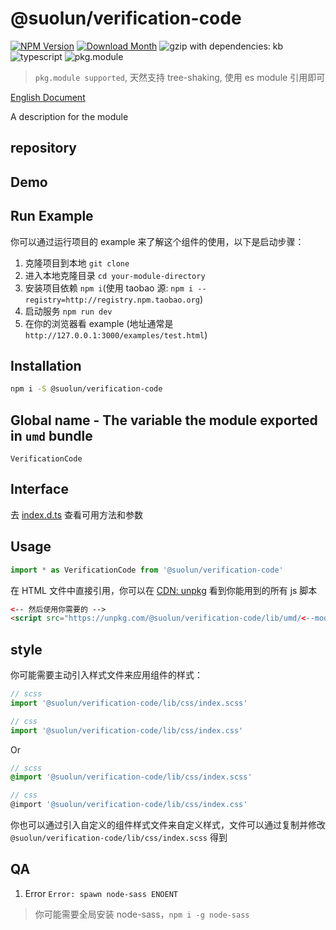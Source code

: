 # @suolun/verification-code
[![NPM Version](http://img.shields.io/npm/v/@suolun/verification-code.svg?style=flat-square)](https://www.npmjs.com/package/@suolun/verification-code)
[![Download Month](http://img.shields.io/npm/dm/@suolun/verification-code.svg?style=flat-square)](https://www.npmjs.com/package/@suolun/verification-code)
![gzip with dependencies: kb](https://img.shields.io/badge/gzip--with--dependencies-kb-brightgreen.svg "gzip with dependencies: kb")
![typescript](https://img.shields.io/badge/typescript-supported-blue.svg "typescript")
![pkg.module](https://img.shields.io/badge/pkg.module-supported-blue.svg "pkg.module")

> `pkg.module supported`, 天然支持 tree-shaking, 使用 es module 引用即可

[English Document](./README.md)

A description for the module

## repository


## Demo


## Run Example
你可以通过运行项目的 example 来了解这个组件的使用，以下是启动步骤：

1. 克隆项目到本地 `git clone `
2. 进入本地克隆目录 `cd your-module-directory`
3. 安装项目依赖 `npm i`(使用 taobao 源: `npm i --registry=http://registry.npm.taobao.org`)
4. 启动服务 `npm run dev`
5. 在你的浏览器看 example (地址通常是 `http://127.0.0.1:3000/examples/test.html`)

## Installation
```bash
npm i -S @suolun/verification-code
```

## Global name - The variable the module exported in `umd` bundle
`VerificationCode`

## Interface
去 [index.d.ts](./index.d.ts) 查看可用方法和参数

## Usage
```js
import * as VerificationCode from '@suolun/verification-code'
```

在 HTML 文件中直接引用，你可以在 [CDN: unpkg](https://unpkg.com/@suolun/verification-code/lib/umd/) 看到你能用到的所有 js 脚本
```html
<-- 然后使用你需要的 -->
<script src="https://unpkg.com/@suolun/verification-code/lib/umd/<--module-->.js"></script>
```

## style
你可能需要主动引入样式文件来应用组件的样式：
```js
// scss
import '@suolun/verification-code/lib/css/index.scss'

// css
import '@suolun/verification-code/lib/css/index.css'
```
Or
```scss
// scss
@import '@suolun/verification-code/lib/css/index.scss'

// css
@import '@suolun/verification-code/lib/css/index.css'
```

你也可以通过引入自定义的组件样式文件来自定义样式，文件可以通过复制并修改 `@suolun/verification-code/lib/css/index.scss` 得到

## QA

1. Error `Error: spawn node-sass ENOENT`

> 你可能需要全局安装 node-sass，`npm i -g node-sass`
